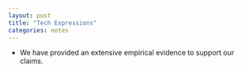 ```yaml
---
layout: post
title: "Tech Expressions"
categories: notes
---
```


+ We have provided an extensive empirical evidence to support our claims.
